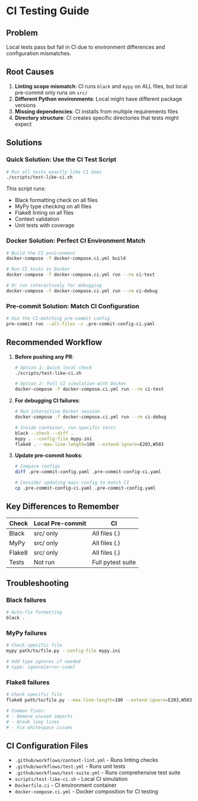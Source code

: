 # CI Testing Guide

## Problem
Local tests pass but fail in CI due to environment differences and configuration mismatches.

## Root Causes
1. **Linting scope mismatch**: CI runs `black` and `mypy` on ALL files, but local pre-commit only runs on `src/`
2. **Different Python environments**: Local might have different package versions
3. **Missing dependencies**: CI installs from multiple requirements files
4. **Directory structure**: CI creates specific directories that tests might expect

## Solutions

### Quick Solution: Use the CI Test Script
```bash
# Run all tests exactly like CI does
./scripts/test-like-ci.sh
```

This script runs:
- Black formatting check on all files
- MyPy type checking on all files
- Flake8 linting on all files
- Context validation
- Unit tests with coverage

### Docker Solution: Perfect CI Environment Match
```bash
# Build the CI environment
docker-compose -f docker-compose.ci.yml build

# Run CI tests in Docker
docker-compose -f docker-compose.ci.yml run --rm ci-test

# Or run interactively for debugging
docker-compose -f docker-compose.ci.yml run --rm ci-debug
```

### Pre-commit Solution: Match CI Configuration
```bash
# Use the CI-matching pre-commit config
pre-commit run --all-files -c .pre-commit-config-ci.yaml
```

## Recommended Workflow

1. **Before pushing any PR**:
   ```bash
   # Option 1: Quick local check
   ./scripts/test-like-ci.sh

   # Option 2: Full CI simulation with Docker
   docker-compose -f docker-compose.ci.yml run --rm ci-test
   ```

2. **For debugging CI failures**:
   ```bash
   # Run interactive Docker session
   docker-compose -f docker-compose.ci.yml run --rm ci-debug

   # Inside container, run specific tests
   black --check --diff .
   mypy . --config-file mypy.ini
   flake8 . --max-line-length=100 --extend-ignore=E203,W503
   ```

3. **Update pre-commit hooks**:
   ```bash
   # Compare configs
   diff .pre-commit-config.yaml .pre-commit-config-ci.yaml

   # Consider updating main config to match CI
   cp .pre-commit-config-ci.yaml .pre-commit-config.yaml
   ```

## Key Differences to Remember

| Check | Local Pre-commit | CI |
|-------|-----------------|-----|
| Black | src/ only | All files (.) |
| MyPy | src/ only | All files (.) |
| Flake8 | src/ only | All files (.) |
| Tests | Not run | Full pytest suite |

## Troubleshooting

### Black failures
```bash
# Auto-fix formatting
black .
```

### MyPy failures
```bash
# Check specific file
mypy path/to/file.py --config-file mypy.ini

# Add type ignores if needed
# type: ignore[error-code]
```

### Flake8 failures
```bash
# Check specific file
flake8 path/to/file.py --max-line-length=100 --extend-ignore=E203,W503

# Common fixes:
# - Remove unused imports
# - Break long lines
# - Fix whitespace issues
```

## CI Configuration Files

- `.github/workflows/context-lint.yml` - Runs linting checks
- `.github/workflows/test.yml` - Runs unit tests
- `.github/workflows/test-suite.yml` - Runs comprehensive test suite
- `scripts/test-like-ci.sh` - Local CI simulation
- `Dockerfile.ci` - CI environment container
- `docker-compose.ci.yml` - Docker composition for CI testing
